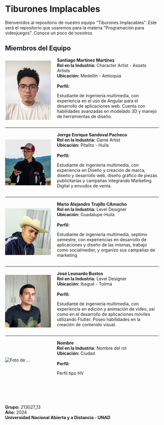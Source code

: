 # Tiburones Implacables

Bienvenidos al repositorio de nuestro equipo "Tiburones Implacables". Este será el repositorio que usaremos para la materia "Programación para videojuegos". Conoce un poco de nosotros

## Miembros del Equipo

<div style="display: flex; align-items: center;">
    <img src="readmeAssets/pic_santiago.jpg" alt="Foto de Santiago Martínez" width="150" style="margin-right: 20px;"/>
    <div>
 <strong>Santiago Martínez Martínez</strong><br/>
        <strong>Rol en la Industria:</strong> Character Artist - Assets Artists<br/>
        <strong>Ubicación:</strong> Medellín - Antioquia<br/><br/>
        <strong>Perfil:</strong>  
        <p>Estudiante de ingeniería multimedia, con experiencia en el uso de Angular para el desarrollo de aplicaciones web. Cuenta con habilidades avanzadas en modelado 3D y manejo de herramientas de diseño.</p>
    </div>
</div>

---

<div style="display: flex; align-items: center;">
    <img src="readmeAssets/Jorge Sandoval.JPG" alt="Foto de ..." width="150" style="margin-right: 20px;"/>
    <div>
        <strong>Jorrge Enrique Sandoval Pacheco</strong><br/>
        <strong>Rol en la Industria:</strong> Game Artist<br/>
        <strong>Ubicación:</strong> Pitalito - Huila <br/><br/>
        <strong>Perfil:</strong>  
        <p>Estudiante de ingeniería multimedia, con experiencia  en Diseño y creación de marca, diseño y desarrollo web, diseño gráfico de piezas publicitarias y campañas integrando Marketing Digital y envudos de venta.</p>
    </div>
</div>

---

<div style="display: flex; align-items: center;">
    <img src="readmeAssets/Mario.jpg" alt="Foto de ..." width="150" style="margin-right: 20px;"/>
    <div>
        <strong>Mario Alejandro Trujillo CAmacho</strong><br/>
        <strong>Rol en la Industria:</strong> Level Designer<br/>
        <strong>Ubicación:</strong> Guadalupe-Huila<br/><br/>
        <strong>Perfil:</strong>  
        <p>Estudiante de ingenieria multimedia, septimo semestre, con experiencias en desarrollo de aplicaciones y diseño de las mismas, trabajo como socialmedier, y organizo sus campañas de marketing</p>
    </div>
</div>

---

<div style="display: flex; align-items: center;">
    <img src="readmeAssets/foto_leo.jpeg" alt="Foto de Santiago Martínez" width="150" style="margin-right: 20px;"/>
    <div>
 <strong>José Leonardo Bustos</strong><br/>
        <strong>Rol en la Industria:</strong> Level Designer<br/>
        <strong>Ubicación:</strong> Ibagué - Tolima<br/><br/>
        <strong>Perfil:</strong>  
        <p>Estudiante de ingeniería multimedia, con experiencia en edición y animación de video, así como en el desarrollo de aplicaciones móviles utilizando Flutter. Poseo habilidades en la creación de contenido visual.</p>
    </div>
</div>


---

<div style="display: flex; align-items: center;">
    <img src="readmeAssets/" alt="Foto de ..." width="150" style="margin-right: 20px;"/>
    <div>
        <strong>Nombre</strong><br/>
        <strong>Rol en la Industria:</strong> Nombre del rol<br/>
        <strong>Ubicación:</strong> Ciudad<br/><br/>
        <strong>Perfil:</strong>  
        <p>Perfil tipo HV</p>
    </div>
</div>

<div style="margin: 5rem auto 0 auto">
    <strong>Grupo:</strong> 213027_13 <br/>
    <strong>Año:</strong> 2024 <br/>
    <strong>Universidad Nacional Abierta y a Distancia - UNAD</strong><br/>
</div>

